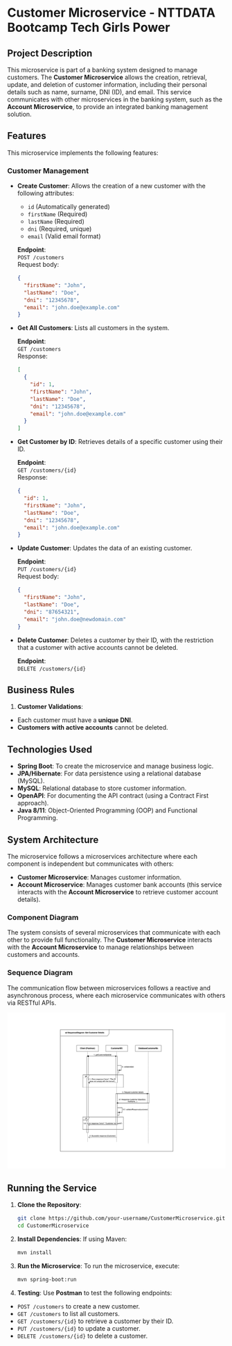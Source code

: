 # Customer Microservice - NTTDATA Bootcamp Tech Girls Power

## Project Description

This microservice is part of a banking system designed to manage customers. The **Customer Microservice** allows the creation, retrieval, update, and deletion of customer information, including their personal details such as name, surname, DNI (ID), and email. This service communicates with other microservices in the banking system, such as the **Account Microservice**, to provide an integrated banking management solution.

## Features

This microservice implements the following features:

### Customer Management

- **Create Customer**: Allows the creation of a new customer with the following attributes:
  - `id` (Automatically generated)
  - `firstName` (Required)
  - `lastName` (Required)
  - `dni` (Required, unique)
  - `email` (Valid email format)

  **Endpoint**:  
  `POST /customers`  
  Request body:
  ```json
  {
    "firstName": "John",
    "lastName": "Doe",
    "dni": "12345678",
    "email": "john.doe@example.com"
  }
  ```

- **Get All Customers**: Lists all customers in the system.

  **Endpoint**:  
  `GET /customers`  
  Response:
  ```json
  [
    {
      "id": 1,
      "firstName": "John",
      "lastName": "Doe",
      "dni": "12345678",
      "email": "john.doe@example.com"
    }
  ]
  ```

- **Get Customer by ID**: Retrieves details of a specific customer using their ID.

  **Endpoint**:  
  `GET /customers/{id}`  
  Response:
  ```json
  {
    "id": 1,
    "firstName": "John",
    "lastName": "Doe",
    "dni": "12345678",
    "email": "john.doe@example.com"
  }
  ```

- **Update Customer**: Updates the data of an existing customer.

  **Endpoint**:  
  `PUT /customers/{id}`  
  Request body:
  ```json
  {
    "firstName": "John",
    "lastName": "Doe",
    "dni": "87654321",
    "email": "john.doe@newdomain.com"
  }
  ```

- **Delete Customer**: Deletes a customer by their ID, with the restriction that a customer with active accounts cannot be deleted.

  **Endpoint**:  
  `DELETE /customers/{id}`

## Business Rules

1. **Customer Validations**:
  - Each customer must have a **unique DNI**.
  - **Customers with active accounts** cannot be deleted.

## Technologies Used

- **Spring Boot**: To create the microservice and manage business logic.
- **JPA/Hibernate**: For data persistence using a relational database (MySQL).
- **MySQL**: Relational database to store customer information.
- **OpenAPI**: For documenting the API contract (using a Contract First approach).
- **Java 8/11**: Object-Oriented Programming (OOP) and Functional Programming.

## System Architecture

The microservice follows a microservices architecture where each component is independent but communicates with others:

- **Customer Microservice**: Manages customer information.
- **Account Microservice**: Manages customer bank accounts (this service interacts with the **Account Microservice** to retrieve customer account details).

### Component Diagram

The system consists of several microservices that communicate with each other to provide full functionality. The **Customer Microservice** interacts with the **Account Microservice** to manage relationships between customers and accounts.

### Sequence Diagram

The communication flow between microservices follows a reactive and asynchronous process, where each microservice communicates with others via RESTful APIs.

![Banking System UML Diagram](https://raw.githubusercontent.com/avsoto/NTTDATA-CustomerMS/refs/heads/main/diagram/secuenceDiagramCustomer.jpg)

## Running the Service

1. **Clone the Repository**:
   ```bash
   git clone https://github.com/your-username/CustomerMicroservice.git
   cd CustomerMicroservice
   ```

2. **Install Dependencies**:
   If using Maven:
   ```bash
   mvn install
   ```

3. **Run the Microservice**:
   To run the microservice, execute:
   ```bash
   mvn spring-boot:run
   ```

4. **Testing**:
   Use **Postman** to test the following endpoints:
- `POST /customers` to create a new customer.
- `GET /customers` to list all customers.
- `GET /customers/{id}` to retrieve a customer by their ID.
- `PUT /customers/{id}` to update a customer.
- `DELETE /customers/{id}` to delete a customer.